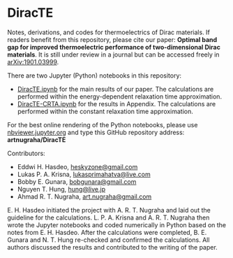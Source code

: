 # DiracTE
Notes, derivations, and codes for thermoelectrics of Dirac materials. If readers benefit from this repository, please cite our paper: <strong>Optimal band gap for improved thermoelectric performance of two-dimensional Dirac materials</strong>. It is still under review in a journal but can be accessed freely in <a href="https://arxiv.org/abs/1901.03999">arXiv:1901.03999</a>.

There are two Jupyter (Python) notebooks in this repository:
- <a href="https://nbviewer.jupyter.org/github/artnugraha/DiracTE/blob/master/DiracTE.ipynb">DiracTE.ipynb</a> for the main results of our paper. The calculations are performed within the energy-dependent relaxation time approximation.
- <a href="https://nbviewer.jupyter.org/github/artnugraha/DiracTE/blob/master/DiracTE-CRTA.ipynb">DiracTE-CRTA.ipynb</a> for the results in Appendix. The calculations are performed within the constant relaxation time approximation.

For the best online rendering of the Python notebooks, please use <a href="https://nbviewer.jupyter.org/">nbviewer.jupyter.org</a> and type this GitHub repository address: <strong>artnugraha/DiracTE</strong>

Contributors:
- Eddwi H. Hasdeo, <a href="mailto:heskyzone@gmail.com">heskyzone@gmail.com</a>
- Lukas P. A. Krisna, <a href="mailto:lukasprimahatva@live.com">lukasprimahatva@live.com</a>
- Bobby E. Gunara, <a href="mailto:bobgunara@gmail.com">bobgunara@gmail.com</a>
- Nguyen T. Hung, <a href="mailto:hung@live.jp">hung@live.jp</a>
- Ahmad R. T. Nugraha, <a href="mailto:art.nugraha@gmail.com">art.nugraha@gmail.com</a>

E. H. Hasdeo initiated the project with A. R. T. Nugraha and laid out the guideline for the calculations. L. P. A. Krisna and A. R. T. Nugraha then wrote the Jupyter notebooks and coded numerically in Python based on the notes from E. H. Hasdeo.  After the calculations were completed, B. E. Gunara and N. T. Hung re-checked and confirmed the calculations.  All authors discussed the results and contributed to the writing of the paper.
